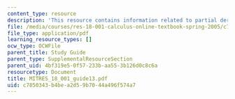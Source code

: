 ```yaml
---
content_type: resource
description: 'This resource contains information related to partial derivatives. '
file: /media/courses/res-18-001-calculus-online-textbook-spring-2005/c7850343b4bea2d59b7044a496f574a7_MITRES_18_001_guide13.pdf
file_type: application/pdf
learning_resource_types: []
ocw_type: OCWFile
parent_title: Study Guide
parent_type: SupplementalResourceSection
parent_uid: 4bf319e5-0f57-233b-aa55-3b126d0c8c6a
resourcetype: Document
title: MITRES_18_001_guide13.pdf
uid: c7850343-b4be-a2d5-9b70-44a496f574a7
---
```

